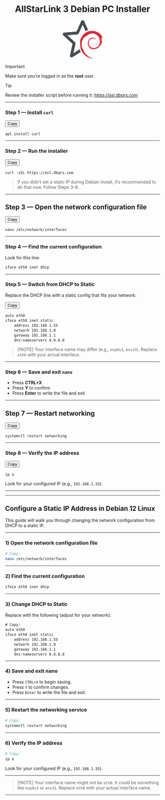 <h1 align="center">
  AllStarLink 3 Debian PC Installer  
</h1>

<p align="center">
  <img
    src="logo200.png"
    alt="unofficial logo"
    title="ASL3/Debian"
    width="131"
    height="125"
  />
</p>

> [!IMPORTANT]
> Make sure you’re logged in as the **root** user.

> [!TIP]
> Review the installer script before running it: <https://asl.dbqrs.com>

---

### Step 1 — Install `curl`

<button class="copy-btn">Copy</button>
<pre><code class="language-bash">apt install curl</code></pre>

---

### Step 2 — Run the installer

<button class="copy-btn">Copy</button>
<pre><code class="language-bash">curl -sSL https://asl.dbqrs.com</code></pre>

> If you didn’t set a static IP during Debian install, it’s recommended to do that now. Follow Steps 3–8.

---

## Step 3 — Open the network configuration file

<button class="copy-btn">Copy</button>
<pre><code class="language-bash">nano /etc/network/interfaces</code></pre>

---

### Step 4 — Find the current configuration

Look for this line:

```bash
iface eth0 inet dhcp
```

---

### Step 5 — Switch from DHCP to Static

Replace the DHCP line with a static config that fits your network:

<button class="copy-btn">Copy</button>

<pre><code class="language-ini">auto eth0
iface eth0 inet static
    address 192.168.1.55
    network 192.168.1.0
    gateway 192.168.1.1
    dns-nameservers 8.8.8.8</code></pre>

> \[!NOTE]
> Your interface name may differ (e.g., `enp0s3`, `ens33`). Replace `eth0` with your actual interface.

---

### Step 6 — Save and exit `nano`

* Press **CTRL+X**
* Press **Y** to confirm
* Press **Enter** to write the file and exit

---

## Step 7 — Restart networking

<button class="copy-btn">Copy</button>

<pre><code class="language-bash">systemctl restart networking</code></pre>

---

### Step 8 — Verify the IP address

<button class="copy-btn">Copy</button>

<pre><code class="language-bash">ip a</code></pre>

Look for your configured IP (e.g., `192.168.1.55`).

---

<script>
document.addEventListener('click', async (e) => {
  const btn = e.target.closest('.copy-btn');
  if (!btn) return;
  const pre = btn.nextElementSibling;
  const code = pre && pre.querySelector('code');
  if (!code) return;
  try {
    await navigator.clipboard.writeText(code.innerText);
    const original = btn.textContent;
    btn.textContent = 'Copied!';
    setTimeout(() => (btn.textContent = original), 1200);
  } catch (err) {
    console.error('Copy failed:', err);
  }
});
</script>

---

## Configure a Static IP Address in Debian 12 Linux

This guide will walk you through changing the network configuration from DHCP to a static IP.

---

### **1) Open the network configuration file**

```bash
# Copy:
nano /etc/network/interfaces
```

---

### **2) Find the current configuration**

```bash
iface eth0 inet dhcp
```

---

### **3) Change DHCP to Static**

Replace with the following (adjust for your network):

```plaintext
# Copy:
auto eth0
iface eth0 inet static
    address 192.168.1.55
    network 192.168.1.0
    gateway 192.168.1.1
    dns-nameservers 8.8.8.8
```

---

### **4) Save and exit nano**

* Press `CTRL+X` to begin saving.
* Press `Y` to confirm changes.
* Press `Enter` to write the file and exit.

---

### **5) Restart the networking service**

```bash
# Copy:
systemctl restart networking
```

---

### **6) Verify the IP address**

```bash
# Copy:
ip a
```

Look for your configured IP (e.g., `192.168.1.55`).

---

> \[!NOTE]
> Your interface name might not be `eth0`. It could be something like `enp0s3` or `ens33`.
> Replace `eth0` with your actual interface name.

---
